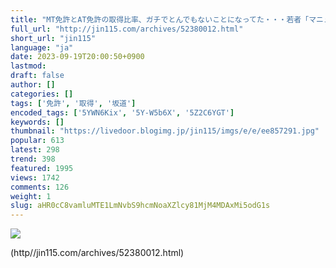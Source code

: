 ```yaml
---
title: "MT免許とAT免許の取得比率、ガチでとんでもないことになってた・・・若者「マニュアル車？半クラ（笑）坂道発進（笑）」 "
full_url: "http://jin115.com/archives/52380012.html"
short_url: "jin115"
language: "ja"
date: 2023-09-19T20:00:50+0900
lastmod: 
draft: false
author: []
categories: []
tags: ['免許', '取得', '坂道']
encoded_tags: ['5YWN6Kix', '5Y-W5b6X', '5Z2C6YGT']
keywords: []
thumbnail: "https://livedoor.blogimg.jp/jin115/imgs/e/e/ee857291.jpg"
popular: 613
latest: 298
trend: 398
featured: 1995
views: 1742
comments: 126
weight: 1
slug: aHR0cC8vamluMTE1LmNvbS9hcmNoaXZlcy81MjM4MDAxMi5odG1s
---
```


![](https://livedoor.blogimg.jp/jin115/imgs/e/e/ee857291.jpg)



(http//jin115.com/archives/52380012.html)
